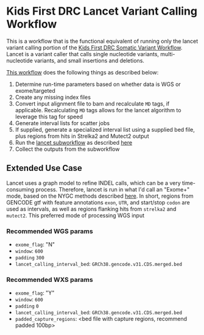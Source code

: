 # Kids First DRC Lancet Variant Calling Workflow
This is a workflow that is the functional equivalent of running only the lancet variant calling portion of the [Kids First DRC Somatic Variant Workflow](../workflow/kfdrc-somatic-variant-workflow.cwl).
Lancet is a variant caller that calls single nucleotide variants, multi-nucleotide variants,  and small insertions and deletions.

[This workflow](../workflow/kfdrc_production_lancet_wf.cwl) does the following things as described below:
1. Determine run-time parameters based on whether data is WGS or exome/targeted
1. Create any missing index files
1. Convert input alignment file to bam and recalculate `MD` tags, if applicable. Recalculating `MD` tags allows for the lancet algorithm to leverage this tag for speed
1. Generate interval lists for scatter jobs
1. If supplied, generate a specialized interval list using a supplied bed file, plus regions from hits in Strelka2 and Mutect2 output
1. Run the [lancet subworkflow](../sub_workflows/kfdrc_lancet_sub_wf.cwl) as described [here](../docs/kfdrc_lancet_sub_wf.md)
1. Collect the outputs from the subworkflow

## Extended Use Case
Lancet uses a graph model to refine INDEL calls, which can be a very time-consuming process. Therefore, lancet is run in what I'd call an "Exome+" mode, based on the NYGC methods described [here](https://www.biorxiv.org/content/biorxiv/early/2019/04/30/623702.full.pdf). In short, regions from GENCODE gtf with feature annotations `exon`, `UTR`, and start/stop `codon` are used as intervals, as well as regions flanking hits from `strelka2` and `mutect2`. This preferred mode of processing WGS input
### Recommended WGS params
 - `exome_flag`: "N"
 - `window`: `600`
 - `padding` `300`
 - `lancet_calling_interval_bed`: `GRCh38.gencode.v31.CDS.merged.bed`

### Recommended WXS params
 - `exome_flag`: "Y"
 - `window`: `600`
 - `padding` `0`
 - `lancet_calling_interval_bed`: `GRCh38.gencode.v31.CDS.merged.bed`
 - `padded_capture_regions`: <bed file with capture regions, recommend padded 100bp>